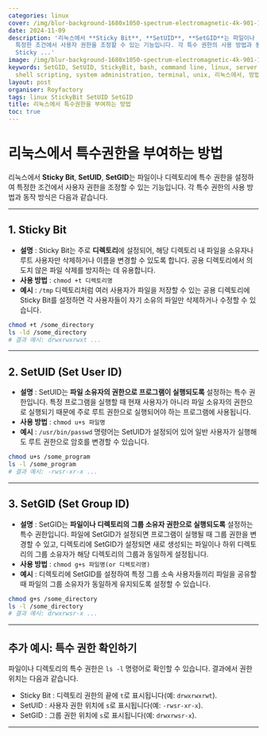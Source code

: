 ```yaml
---
categories: linux
cover: /img/blur-background-1680x1050-spectrum-electromagnetic-4k-901-1.jpg
date: 2024-11-09
description: '리눅스에서 **Sticky Bit**, **SetUID**, **SetGID**는 파일이나 디렉토리에 특수 권한을 설정하여
  특정한 조건에서 사용자 권한을 조정할 수 있는 기능입니다. 각 특수 권한의 사용 방법과 동작 방식은 다음과 같습니다. --- - **설명** :
  Sticky ...'
image: /img/blur-background-1680x1050-spectrum-electromagnetic-4k-901-1.jpg
keywords: SetGID, SetUID, StickyBit, bash, command line, linux, server management,
  shell scripting, system administration, terminal, unix, 리눅스에서, 방법, 부여하는, 특수권한을
layout: post
organiser: Royfactory
tags: linux StickyBit SetUID SetGID
title: 리눅스에서 특수권한을 부여하는 방법
toc: true
---
```


# 리눅스에서 특수권한을 부여하는 방법

리눅스에서 **Sticky Bit**, **SetUID**, **SetGID**는 파일이나 디렉토리에 특수 권한을 설정하여 특정한 조건에서 사용자 권한을 조정할 수 있는 기능입니다. 각 특수 권한의 사용 방법과 동작 방식은 다음과 같습니다.

---

## 1. Sticky Bit

- **설명** : Sticky Bit는 주로 **디렉토리**에 설정되어, 해당 디렉토리 내 파일을 소유자나 루트 사용자만 삭제하거나 이름을 변경할 수 있도록 합니다. 공용 디렉토리에서 의도치 않은 파일 삭제를 방지하는 데 유용합니다.
- **사용 방법** : `chmod +t 디렉토리명`
- **예시** : `/tmp` 디렉토리처럼 여러 사용자가 파일을 저장할 수 있는 공용 디렉토리에 Sticky Bit를 설정하면 각 사용자들이 자기 소유의 파일만 삭제하거나 수정할 수 있습니다.
```bash
chmod +t /some_directory
ls -ld /some_directory
# 결과 예시: drwxrwxrwxt ...
```

---

## 2. SetUID (Set User ID)

- **설명** : SetUID는 **파일 소유자의 권한으로 프로그램이 실행되도록** 설정하는 특수 권한입니다. 특정 프로그램을 실행할 때 현재 사용자가 아니라 파일 소유자의 권한으로 실행되기 때문에 주로 루트 권한으로 실행되어야 하는 프로그램에 사용됩니다.
- **사용 방법** : `chmod u+s 파일명`
- **예시** : `/usr/bin/passwd` 명령어는 SetUID가 설정되어 있어 일반 사용자가 실행해도 루트 권한으로 암호를 변경할 수 있습니다.
```bash
chmod u+s /some_program
ls -l /some_program
# 결과 예시: -rwsr-xr-x ...
```

---

## 3. SetGID (Set Group ID)

- **설명** : SetGID는 **파일이나 디렉토리의 그룹 소유자 권한으로 실행되도록** 설정하는 특수 권한입니다. 파일에 SetGID가 설정되면 프로그램이 실행될 때 그룹 권한을 변경할 수 있고, 디렉토리에 SetGID가 설정되면 새로 생성되는 파일이나 하위 디렉토리의 그룹 소유자가 해당 디렉토리의 그룹과 동일하게 설정됩니다.
- **사용 방법** : `chmod g+s 파일명(or 디렉토리명)`
- **예시** : 디렉토리에 SetGID를 설정하여 특정 그룹 소속 사용자들끼리 파일을 공유할 때 파일의 그룹 소유자가 동일하게 유지되도록 설정할 수 있습니다.
```bash
chmod g+s /some_directory
ls -l /some_directory
# 결과 예시: drwxrwsr-x ...
```

---

## 추가 예시: 특수 권한 확인하기

파일이나 디렉토리의 특수 권한은 `ls -l` 명령어로 확인할 수 있습니다. 결과에서 권한 위치는 다음과 같습니다.

- Sticky Bit : 디렉토리 권한의 끝에 `t`로 표시됩니다(예: `drwxrwxrwt`).
- SetUID : 사용자 권한 위치에 `s`로 표시됩니다(예: `-rwsr-xr-x`).
- SetGID : 그룹 권한 위치에 `s`로 표시됩니다(예: `drwxrwsr-x`).

---
